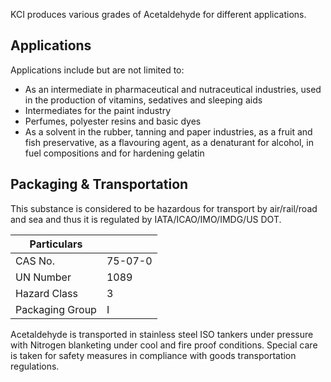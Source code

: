 KCI produces various grades of Acetaldehyde for different applications.

## Applications

Applications include but are not limited to:

- As an intermediate in pharmaceutical and nutraceutical industries, used in the production of vitamins, sedatives and sleeping aids
- Intermediates for the paint industry
- Perfumes, polyester resins and basic dyes
- As a solvent in the rubber, tanning and paper industries, as a fruit and fish preservative, as a flavouring agent, as a denaturant for alcohol, in fuel compositions and for hardening gelatin

## Packaging & Transportation

This substance is considered to be hazardous for transport by air/rail/road and sea and thus it is regulated by IATA/ICAO/IMO/IMDG/US DOT.

| Particulars     |         |
| --------------- | ------- |
| CAS No.         | 75-07-0 |
| UN Number       | 1089    |
| Hazard Class    | 3       |
| Packaging Group | I       |

Acetaldehyde is transported in stainless steel ISO tankers under pressure with Nitrogen blanketing under cool and fire proof conditions. Special care is taken for safety measures in compliance with goods transportation regulations.
